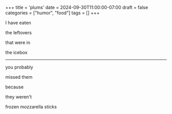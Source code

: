 +++
title = 'plums'
date = 2024-09-30T11:00:00-07:00
draft = false
categories = ["humor", "food"]
tags = []
+++

I have eaten

the leftovers

that were in

the icebox

-----

you probably

missed them

because

they weren't

frozen mozzarella sticks